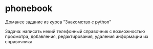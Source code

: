 # phonebook

Доманее задание из курса "Знакомство с python"

Задача:
написать некий телефонный справочник с возможностью просмотра, добавления, редактирования, удаления информации из справочника
